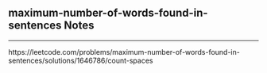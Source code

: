 <h2>maximum-number-of-words-found-in-sentences Notes</h2><hr>https://leetcode.com/problems/maximum-number-of-words-found-in-sentences/solutions/1646786/count-spaces